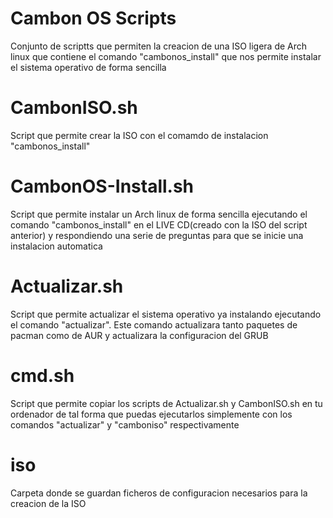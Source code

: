 # Cambon OS Scripts
Conjunto de scriptts que permiten la creacion de una ISO ligera de Arch linux que contiene el comando "cambonos_install" que nos permite instalar el sistema operativo de forma sencilla



# CambonISO.sh
Script que permite crear la ISO con el comamdo de instalacion "cambonos_install"

# CambonOS-Install.sh
Script que permite instalar un Arch linux de forma sencilla ejecutando el comando "cambonos_install" en el LIVE CD(creado con la ISO del script anterior) y respondiendo una serie de preguntas para que se inicie una instalacion automatica

# Actualizar.sh
Script que permite actualizar el sistema operativo ya instalando ejecutando el comando "actualizar". Este comando actualizara tanto paquetes de pacman como de AUR y actualizara la configuracion del GRUB

# cmd.sh
Script que permite copiar los scripts de Actualizar.sh y CambonISO.sh en tu ordenador de tal forma que puedas ejecutarlos simplemente con los comandos "actualizar" y "camboniso" respectivamente

# iso
Carpeta donde se guardan ficheros de configuracion necesarios para la creacion de la ISO
